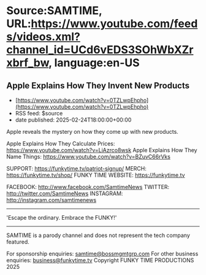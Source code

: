 # Source:SAMTIME, URL:https://www.youtube.com/feeds/videos.xml?channel_id=UCd6vEDS3SOhWbXZrxbrf_bw, language:en-US

## Apple Explains How They Invent New Products
 - [https://www.youtube.com/watch?v=0TZLwpEhpho](https://www.youtube.com/watch?v=0TZLwpEhpho)
 - RSS feed: $source
 - date published: 2025-02-24T18:00:00+00:00

Apple reveals the mystery on how they come up with new products.

Apple Explains How They Calculate Prices: https://www.youtube.com/watch?v=LiAzrco8wsk
Apple Explains How They Name Things: https://www.youtube.com/watch?v=BZuvC66rVks

SUPPORT: https://funkytime.tv/patriot-signup/
MERCH: https://funkytime.tv/shop/
FUNKY TIME WEBSITE: https://funkytime.tv

FACEBOOK: http://www.facebook.com/SamtimeNews
TWITTER: http://twitter.com/SamtimeNews
INSTAGRAM: http://instagram.com/samtimenews

-----------------------------------

'Escape the ordinary. Embrace the FUNKY!'

-----------------------------------

SAMTIME is a parody channel and does not represent the tech company featured.

For sponsorship enquiries: samtime@bossmgmtgrp.com
For other business enquiries: business@funkytime.tv
Copyright FUNKY TIME PRODUCTIONS 2025

